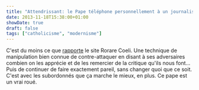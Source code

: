 ```yaml
---
title: "Attendrissant: le Pape téléphone personnellement à un journaliste tradi"
date: 2013-11-18T15:38:00+01:00
showDate: true
draft: false
tags: ["catholicisme", "modernisme"]
---
```


C'est du moins ce que [rapporte](https://rorate-caeli.blogspot.com/2013/11/pope-personally-calls-traditional.html) le site Rorare Coeli. Une technique de manipulation bien connue de contre-attaquer en disant à ses adversaires combien on les apprécie et de les remercier de la critique qu'ils nous font... Puis de continuer de faire exactement pareil, sans changer quoi que ce soit.  C'est avec les subordonnés que ça marche le mieux, en plus.  Ce pape est un vrai roué.